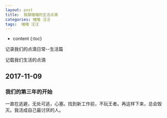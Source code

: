 ```yaml
---
layout: post
title:  我跟喵喵的生活点滴
categories: 喵喵 汪汪
tags:  喵喵 汪汪
---
```


* content
{:toc}

记录我们的点滴日常--生活篇



	
记载我们生活的点滴

## 2017-11-09
### 我们的第三年的开始

一直在逃避，无处可逃，心塞。找到新工作前，不玩王者。再这样下来，总会毁灭。我活成自己最讨厌的人。


